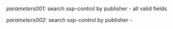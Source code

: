*parameters001:* search ssp-control by publisher - all valid fields

*parameters002:* search ssp-control by publisher -